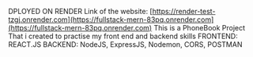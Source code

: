 DPLOYED ON RENDER Link of the website: [https://render-test-tzgj.onrender.com](https://fullstack-mern-83pq.onrender.com](https://fullstack-mern-83pq.onrender.com)
This is a PhoneBook Project That i created to practise my front end and backend skills
FRONTEND: REACT.JS
BACKEND: NodeJS, ExpressJS, Nodemon, CORS, POSTMAN
